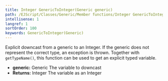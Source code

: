 ```yaml
---
title: Integer GenericToInteger(Generic generic)
path: /EJScript/Classes/Generic/Member functions/Integer GenericToInteger(Generic generic)
intellisense: 1
langref: 1
sortOrder: 100
keywords: GenericToInteger(Generic)
---
```


Explicit downcast from a generic to an Integer. If the generic does not represent the correct type, an exception is thrown. Together with `getTypeName()`, this function can be used to get an explicit typed variable.


* **generic:** Generic The variable to downcast
* **Returns:** Integer The variable as an Integer

